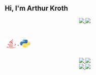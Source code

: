 ## Hi, I'm Arthur Kroth

<div align="center">
  <a href="https://github.com/Arthur-Kroth">
  <img height="180em" src="https://github-readme-stats.vercel.app/api?username=Arthur-Kroth&rank_icon=github&show_icons=true&theme=github_dark&include_all_commits=true&count_private=true"/>
  <img height="180em" src="https://github-readme-stats.vercel.app/api/top-langs/?username=Arthur-Kroth&layout=compact&langs_count=7&theme=github_dark"/>
</div>

##
<div style="display: inline_block"><br>
  <img align="center" alt="Rafa-Js" height="30" width="40" src="https://raw.githubusercontent.com/devicons/devicon/master/icons/java/java-plain.svg">
  <img align="center" alt="Rafa-Python" height="30" width="40" src="https://raw.githubusercontent.com/devicons/devicon/master/icons/python/python-original.svg">
</div>

##

<div align="center">
  <a href="https://github.com/Arthur-Kroth">
    <img height="180em" src="https://github-readme-stats.vercel.app/api?username=Arthur-Kroth&show_icons=true&theme=default&include_all_commits=true&count_private=true&hide_rank=true&hide_title=true&hide=prs&custom_title=Estatísticas&hide_border=true&layout=compact"/>
  </a>
  <a href="https://github.com/Arthur-Kroth">
    <img height="180em" src="https://github-readme-stats.vercel.app/api/top-langs/?username=Arthur-Kroth&layout=compact&langs_count=6&theme=default&hide_border=true&hide_title=true"/>
  </a>
</div>

<div align="center">

  <a href="https://github.com/Arthur-Kroth">
    <img height="165em" src="https://github-readme-stats.vercel.app/api?username=Arthur-Kroth&show_icons=true&theme=default&include_all_commits=true&count_private=true"/>
  </a>
  <a href="https://github.com/Arthur-Kroth">
    <img height="165em" src="https://github-readme-stats.vercel.app/api/top-langs/?username=Arthur-Kroth&layout=compact&langs_count=7&theme=default"/>
  </a>

</div>
